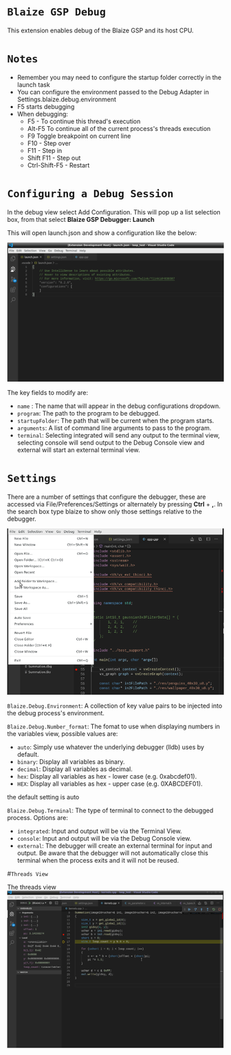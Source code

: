 # `Blaize GSP Debug`

This extension enables debug of the Blaize GSP and its host CPU.

# `Notes`

- Remember you may need to configure the startup folder correctly in the launch task
- You can configure the environment passed to the Debug Adapter in Settings.blaize.debug.environment
- F5 starts debugging
- When debugging:
  - F5 - To continue this thread's execution
  - Alt-F5 To continue all of the current process's threads execution
  - F9 Toggle breakpoint on current line
  - F10 - Step over
  - F11 - Step in
  - Shift F11 - Step out
  - Ctrl-Shift-F5 - Restart

# `Configuring a Debug Session`

In the debug view select Add Configuration. This will pop up a list selection box, from that select **Blaize GSP Debugger: Launch**

This will open launch.json and show a configuration like the below:

![](./images/launchjson.gif)

The key fields to modify are:

* `name` : The name that will appear in the debug configurations dropdown.
* `program`: The path to the program to be debugged.
* `startupFolder`: The path that will be current when the program starts.
* `arguments`: A list of command line arguments to pass to the program.
* `terminal`: Selecting integrated will send any output to the terminal view, selecting console will send output to the Debug Console view and external will start an external terminal view.


# `Settings`

There are a number of settings that configure the debugger, these are accessed via File/Preferences/Settings or alternately by pressing **Ctrl** + **,**. In the search box type blaize to show only those settings relative to the debugger.

![](./images/settings.gif)

`Blaize.Debug.Environment`: A collection of key value pairs to be injected into the debug process's environment.

`Blaize.Debug.Number_format`: The fomat to use when displaying numbers in the variables view, possible values are:

* `auto`: Simply use whatever the underlying debugger (lldb) uses by default.
* `binary`: Display all variables as binary.
* `decimal`: Display all variables as decimal.
* `hex`: Display all variables as hex - lower case (e.g. 0xabcdef01).
* `HEX`: Display all variables as hex - upper case (e.g. 0XABCDEF01).

the default setting is auto

`Blaize.Debug.Terminal`: The type of terminal to connect to the debugged process. Options are:

* `integrated`: Input and output will be via the Terminal View.
* `console`: Input and output will be via the Debug Console view.
* `external`: The debugger will create an external terminal for input and output. Be aware that the debugger will not automatically close this terminal when the process exits and it will not be reused.


#`Threads View`

The threads view
![](./images/threads.gif)
